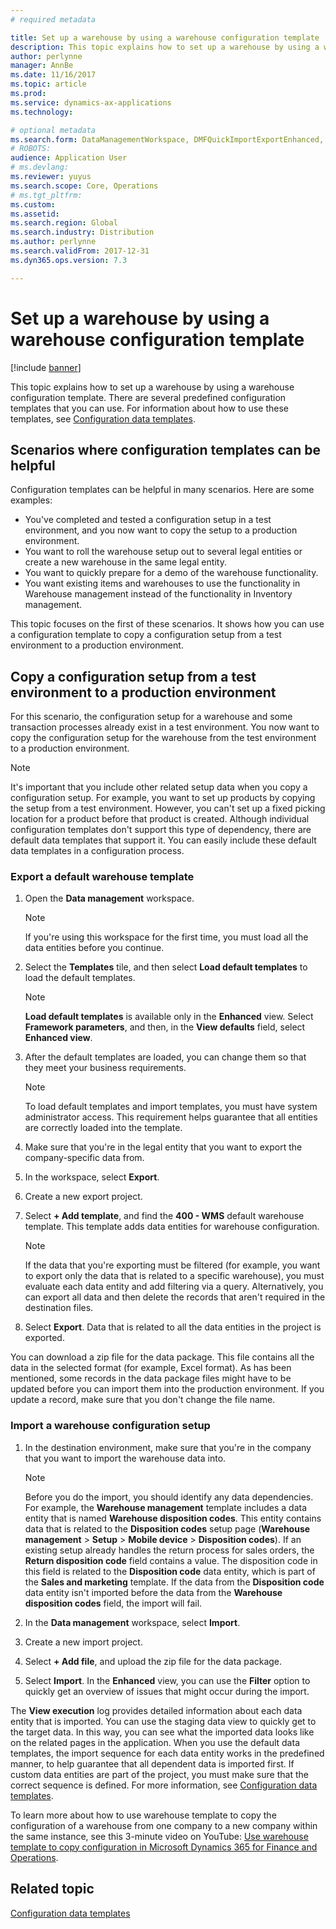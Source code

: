 ```yaml
---
# required metadata

title: Set up a warehouse by using a warehouse configuration template
description: This topic explains how to set up a warehouse by using a warehouse configuration template.
author: perlynne
manager: AnnBe
ms.date: 11/16/2017
ms.topic: article
ms.prod:
ms.service: dynamics-ax-applications
ms.technology:

# optional metadata
ms.search.form: DataManagementWorkspace, DMFQuickImportExportEnhanced, DMFDefinitionGroupTemplate, DMFEntityTemplateDefinitionLoadDialog
# ROBOTS:
audience: Application User
# ms.devlang:
ms.reviewer: yuyus
ms.search.scope: Core, Operations
# ms.tgt_pltfrm:
ms.custom: 
ms.assetid: 
ms.search.region: Global
ms.search.industry: Distribution
ms.author: perlynne
ms.search.validFrom: 2017-12-31
ms.dyn365.ops.version: 7.3

---
```


# Set up a warehouse by using a warehouse configuration template

[!include [banner](../includes/banner.md)]

This topic explains how to set up a warehouse by using a warehouse configuration template. There are several predefined configuration templates that you can use. For information about how to use these templates, see [Configuration data templates](../../dev-itpro/data-entities/configuration-data-templates.md).

## Scenarios where configuration templates can be helpful

Configuration templates can be helpful in many scenarios. Here are some examples:

- You've completed and tested a configuration setup in a test environment, and you now want to copy the setup to a production environment.
- You want to roll the warehouse setup out to several legal entities or create a new warehouse in the same legal entity.
- You want to quickly prepare for a demo of the warehouse functionality.
- You want existing items and warehouses to use the functionality in Warehouse management instead of the functionality in Inventory management.

This topic focuses on the first of these scenarios. It shows how you can use a configuration template to copy a configuration setup from a test environment to a production environment.

## Copy a configuration setup from a test environment to a production environment

For this scenario, the configuration setup for a warehouse and some transaction processes already exist in a test environment. You now want to copy the configuration setup for the warehouse from the test environment to a production environment.

> [!NOTE]
> It's important that you include other related setup data when you copy a configuration setup. For example, you want to set up products by copying the setup from a test environment. However, you can't set up a fixed picking location for a product before that product is created. Although individual configuration templates don't support this type of dependency, there are default data templates that support it. You can easily include these default data templates in a configuration process.

### Export a default warehouse template 

1. Open the **Data management** workspace.

    > [!NOTE]
    > If you're using this workspace for the first time, you must load all the data entities before you continue.

2. Select the **Templates** tile, and then select **Load default templates** to load the default templates.

    > [!NOTE]
    > **Load default templates** is available only in the **Enhanced** view. Select **Framework parameters**, and then, in the **View defaults** field, select **Enhanced view**.

3. After the default templates are loaded, you can change them so that they meet your business requirements.

    > [!NOTE]
    > To load default templates and import templates, you must have system administrator access. This requirement helps guarantee that all entities are correctly loaded into the template.

4. Make sure that you're in the legal entity that you want to export the company-specific data from.
5. In the workspace, select **Export**.
6. Create a new export project.
7. Select **+ Add template**, and find the **400 - WMS** default warehouse template. This template adds data entities for warehouse configuration.

    > [!NOTE]
    > If the data that you're exporting must be filtered (for example, you want to export only the data that is related to a specific warehouse), you must evaluate each data entity and add filtering via a query. Alternatively, you can export all data and then delete the records that aren't required in the destination files.

8. Select **Export**. Data that is related to all the data entities in the project is exported.

You can download a zip file for the data package. This file contains all the data in the selected format (for example, Excel format). As has been mentioned, some records in the data package files might have to be updated before you can import them into the production environment. If you update a record, make sure that you don't change the file name.

### Import a warehouse configuration setup

1. In the destination environment, make sure that you're in the company that you want to import the warehouse data into.

    > [!NOTE]
    > Before you do the import, you should identify any data dependencies. For example, the **Warehouse management** template includes a data entity that is named **Warehouse disposition codes**. This entity contains data that is related to the **Disposition codes** setup page (**Warehouse management** > **Setup** > **Mobile device** > **Disposition codes**). If an existing setup already handles the return process for sales orders, the **Return disposition code** field contains a value. The disposition code in this field is related to the **Disposition code** data entity, which is part of the **Sales and marketing** template. If the data from the **Disposition code** data entity isn't imported before the data from the **Warehouse disposition codes** field, the import will fail.

2. In the **Data management** workspace, select **Import**.
3. Create a new import project.
4. Select **+ Add file**, and upload the zip file for the data package.
5. Select **Import**. In the **Enhanced** view, you can use the **Filter** option to quickly get an overview of issues that might occur during the import.

The **View execution** log provides detailed information about each data entity that is imported. You can use the staging data view to quickly get to the target data. In this way, you can see what the imported data looks like on the related pages in the application. When you use the default data templates, the import sequence for each data entity works in the predefined manner, to help guarantee that all dependent data is imported first. If custom data entities are part of the project, you must make sure that the correct sequence is defined. For more information, see [Configuration data templates](../../dev-itpro/data-entities/configuration-data-templates.md).

To learn more about how to use warehouse template to copy the configuration of a warehouse from one company to a new company within the same instance, see this 3-minute video on YouTube: [Use warehouse template to copy configuration in Microsoft Dynamics 365 for Finance and Operations](https://www.youtube.com/watch?v=K2WIfFlqJYs).

## Related topic

[Configuration data templates](../../dev-itpro/data-entities/configuration-data-templates.md)
